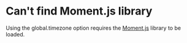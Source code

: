 # Can't find Moment.js library

Using the global.timezone option requires the
[Moment.js](https://momentjs.com/)
library to be loaded.
